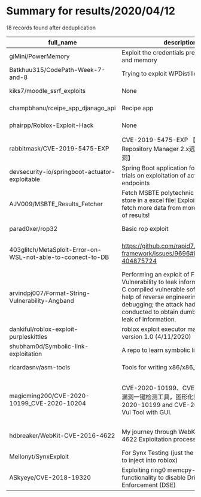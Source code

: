 
# Summary for results/2020/04/12
    
18 records found after deduplication

| full_name | description | html_url | matched_list | matched_count | pushed_at | size | stargazers_count | language | forks_count | vul_ids |
|-------------------------------------------------------------|----------------------------------------------------------------------------------------------------------------------------------------------------------------------------------------------------------------------------------------------------|--------------------------------------------------------------------------------|--------------------------------------------|-----------------|---------------------------|--------|--------------------|------------|---------------|--------------------------------------|
| giMini/PowerMemory | Exploit the credentials present in files and memory | https://github.com/giMini/PowerMemory | ['exploit'] | 1 | 2020-04-12 19:12:32+00:00 | 29144 | 772 | PowerShell | 212 | [] |
| Batkhuu315/CodePath-Week-7-and-8 | Trying to exploit WPDistillery | https://github.com/Batkhuu315/CodePath-Week-7-and-8 | ['exploit'] | 1 | 2020-04-12 07:29:01+00:00 | 5286 | 0 | | 0 | [] |
| kiks7/moodle_ssrf_exploits | None | https://github.com/kiks7/moodle_ssrf_exploits | ['exploit'] | 1 | 2020-04-12 19:38:36+00:00 | 5 | 0 | Python | 0 | [] |
| champbhanu/rceipe_app_djanago_api | Recipe app | https://github.com/champbhanu/rceipe_app_djanago_api | ['rce'] | 1 | 2020-04-12 19:13:43+00:00 | 2 | 0 | nan | 0 | [] |
| phairpp/Roblox-Exploit-Hack | None | https://github.com/phairpp/Roblox-Exploit-Hack | ['exploit'] | 1 | 2020-04-12 16:16:41+00:00 | 0 | 0 | | 0 | [] |
| rabbitmask/CVE-2019-5475-EXP | CVE-2019-5475-EXP 【Nexus Repository Manager 2.x远程命令执行漏洞】 | https://github.com/rabbitmask/CVE-2019-5475-EXP | ['cve-2'] | 1 | 2020-04-12 15:59:16+00:00 | 40 | 4 | Python | 8 | ['CVE-2019-5475'] |
| devsecurity-io/springboot-actuator-exploitable | Spring Boot application for carrying out trials on exploitation of actuator endpoints | https://github.com/devsecurity-io/springboot-actuator-exploitable | ['exploit'] | 1 | 2020-04-12 13:49:49+00:00 | 1 | 0 | | 0 | [] |
| AJV009/MSBTE_Results_Fetcher | Fetch MSBTE polytechnic results and store in a excel file! Exploit the script to fetch more data from more MSBTE type of results! | https://github.com/AJV009/MSBTE_Results_Fetcher | ['exploit'] | 1 | 2020-04-12 16:37:49+00:00 | 21 | 4 | Python | 0 | [] |
| parad0xer/rop32 | Basic rop exploit | https://github.com/parad0xer/rop32 | ['exploit'] | 1 | 2020-04-12 15:37:49+00:00 | 18 | 0 | Python | 0 | [] |
| 403glitch/MetaSploit-Error-on-WSL-not-able-to-coonect-to-DB | https://github.com/rapid7/metasploit-framework/issues/9696#issuecomment-404875724 | https://github.com/403glitch/MetaSploit-Error-on-WSL-not-able-to-coonect-to-DB | ['metasploit module OR payload', 'sploit'] | 2 | 2020-04-12 08:05:42+00:00 | 0 | 0 | nan | 0 | [] |
| arvindpj007/Format-String-Vulnerability-Angband | Performing an exploit of Format String Vulnerability to leak information. Given a C compiled vulnerable software, with the help of reverse engineering and debugging; the attack had to be conducted to obtain dumb and smart leak of information. | https://github.com/arvindpj007/Format-String-Vulnerability-Angband | ['exploit'] | 1 | 2020-04-12 03:03:05+00:00 | 44193 | 5 | C | 0 | [] |
| dankiful/roblox-exploit-purpleskittles | roblox exploit executor made by me! version 1.0 (4/11/2020) | https://github.com/dankiful/roblox-exploit-purpleskittles | ['exploit'] | 1 | 2020-04-12 02:14:12+00:00 | 0 | 0 | | 0 | [] |
| shubham0d/Symbolic-link-exploitation | A repo to learn symbolic link exploitation. | https://github.com/shubham0d/Symbolic-link-exploitation | ['exploit'] | 1 | 2020-04-12 15:29:06+00:00 | 44492 | 3 | C++ | 1 | [] |
| ricardasnv/asm-tools | Tools for writing x86/x86_64 shellcode | https://github.com/ricardasnv/asm-tools | ['shellcode'] | 1 | 2020-04-12 11:07:10+00:00 | 2 | 0 | Shell | 0 | [] |
| magicming200/CVE-2020-10199_CVE-2020-10204 | CVE-2020-10199、CVE-2020-10204漏洞一键检测工具，图形化界面。CVE-2020-10199 and CVE-2020-10204 Vul Tool with GUI. | https://github.com/magicming200/CVE-2020-10199_CVE-2020-10204 | ['cve poc', 'cve-2', 'vulnerability poc'] | 3 | 2020-04-12 13:38:19+00:00 | 3006 | 23 | nan | 10 | ['CVE-2020-10199', 'CVE-2020-10204'] |
| hdbreaker/WebKit-CVE-2016-4622 | My journey through WebKit CVE-2016-4622 Exploitation process | https://github.com/hdbreaker/WebKit-CVE-2016-4622 | ['cve-2', 'exploit'] | 2 | 2020-04-12 19:46:40+00:00 | 4361 | 7 | JavaScript | 3 | ['CVE-2016-4622'] |
| Mellonyt/SynxExploit | For Synx Testing (just the recent synx dll to inject into roblox) | https://github.com/Mellonyt/SynxExploit | ['exploit'] | 1 | 2020-04-12 20:25:16+00:00 | 6 | 0 | | 0 | [] |
| ASkyeye/CVE-2018-19320 | Exploiting ring0 memcpy-like functionality to disable Driver Signing Enforcement (DSE) | https://github.com/ASkyeye/CVE-2018-19320 | ['cve-2', 'exploit'] | 2 | 2020-04-12 21:11:16+00:00 | 6 | 2 | | 10 | ['CVE-2018-19320'] |
